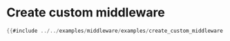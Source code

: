 # Create custom middleware

```rust
{{#include ../../examples/middleware/examples/create_custom_middleware.rs}}
```
